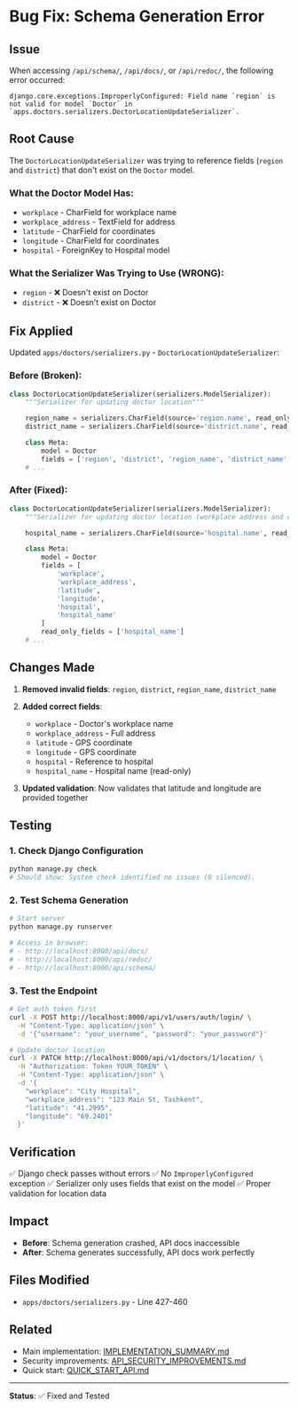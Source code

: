 # Bug Fix: Schema Generation Error

## Issue

When accessing `/api/schema/`, `/api/docs/`, or `/api/redoc/`, the following error occurred:

```
django.core.exceptions.ImproperlyConfigured: Field name `region` is not valid for model `Doctor` in `apps.doctors.serializers.DoctorLocationUpdateSerializer`.
```

## Root Cause

The `DoctorLocationUpdateSerializer` was trying to reference fields (`region` and `district`) that don't exist on the `Doctor` model.

### What the Doctor Model Has:
- `workplace` - CharField for workplace name
- `workplace_address` - TextField for address
- `latitude` - CharField for coordinates
- `longitude` - CharField for coordinates
- `hospital` - ForeignKey to Hospital model

### What the Serializer Was Trying to Use (WRONG):
- `region` - ❌ Doesn't exist on Doctor
- `district` - ❌ Doesn't exist on Doctor

## Fix Applied

Updated `apps/doctors/serializers.py` - `DoctorLocationUpdateSerializer`:

### Before (Broken):
```python
class DoctorLocationUpdateSerializer(serializers.ModelSerializer):
    """Serializer for updating doctor location"""

    region_name = serializers.CharField(source='region.name', read_only=True)
    district_name = serializers.CharField(source='district.name', read_only=True)

    class Meta:
        model = Doctor
        fields = ['region', 'district', 'region_name', 'district_name', 'workplace_address']
    # ...
```

### After (Fixed):
```python
class DoctorLocationUpdateSerializer(serializers.ModelSerializer):
    """Serializer for updating doctor location (workplace address and coordinates)"""

    hospital_name = serializers.CharField(source='hospital.name', read_only=True)

    class Meta:
        model = Doctor
        fields = [
            'workplace',
            'workplace_address',
            'latitude',
            'longitude',
            'hospital',
            'hospital_name'
        ]
        read_only_fields = ['hospital_name']
    # ...
```

## Changes Made

1. **Removed invalid fields**: `region`, `district`, `region_name`, `district_name`
2. **Added correct fields**:
   - `workplace` - Doctor's workplace name
   - `workplace_address` - Full address
   - `latitude` - GPS coordinate
   - `longitude` - GPS coordinate
   - `hospital` - Reference to hospital
   - `hospital_name` - Hospital name (read-only)

3. **Updated validation**: Now validates that latitude and longitude are provided together

## Testing

### 1. Check Django Configuration
```bash
python manage.py check
# Should show: System check identified no issues (0 silenced).
```

### 2. Test Schema Generation
```bash
# Start server
python manage.py runserver

# Access in browser:
# - http://localhost:8000/api/docs/
# - http://localhost:8000/api/redoc/
# - http://localhost:8000/api/schema/
```

### 3. Test the Endpoint
```bash
# Get auth token first
curl -X POST http://localhost:8000/api/v1/users/auth/login/ \
  -H "Content-Type: application/json" \
  -d '{"username": "your_username", "password": "your_password"}'

# Update doctor location
curl -X PATCH http://localhost:8000/api/v1/doctors/1/location/ \
  -H "Authorization: Token YOUR_TOKEN" \
  -H "Content-Type: application/json" \
  -d '{
    "workplace": "City Hospital",
    "workplace_address": "123 Main St, Tashkent",
    "latitude": "41.2995",
    "longitude": "69.2401"
  }'
```

## Verification

✅ Django check passes without errors
✅ No `ImproperlyConfigured` exception
✅ Serializer only uses fields that exist on the model
✅ Proper validation for location data

## Impact

- **Before**: Schema generation crashed, API docs inaccessible
- **After**: Schema generates successfully, API docs work perfectly

## Files Modified

- `apps/doctors/serializers.py` - Line 427-460

## Related

- Main implementation: [IMPLEMENTATION_SUMMARY.md](./IMPLEMENTATION_SUMMARY.md)
- Security improvements: [API_SECURITY_IMPROVEMENTS.md](./API_SECURITY_IMPROVEMENTS.md)
- Quick start: [QUICK_START_API.md](./QUICK_START_API.md)

---

**Status**: ✅ Fixed and Tested
